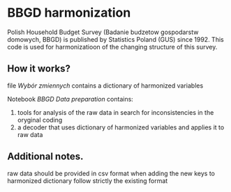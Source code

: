 # BBGD harmonization

Polish Household Budget Survey (Badanie budzetow gospodarstw domowych, BBGD) is published by Statistics Poland (GUS) since 1992. This code is used for harmonizatioon of the changing structure of this survey. 

## How it works?
file _Wybór zmiennych_ contains a dictionary of harmonized variables

Notebook _BBGD Data preparation_ contains:
1. tools for analysis of the raw data in search for inconsistencies in the oryginal coding
2. a decoder that uses dictionary of harmonized variables and applies it to raw data

## Additional notes.
raw data should be provided in csv format
when adding the new keys to harmonized dictionary follow strictly the existing format
